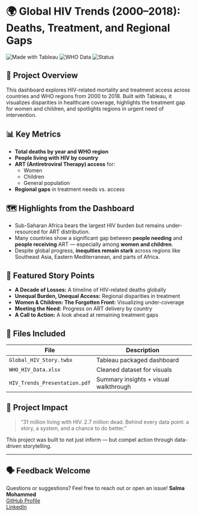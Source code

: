 # 🌍 Global HIV Trends (2000–2018): Deaths, Treatment, and Regional Gaps

![Made with Tableau](https://img.shields.io/badge/Made%20with-Tableau-blue?logo=tableau)
![WHO Data](https://img.shields.io/badge/Data-World%20Health%20Organization-lightgrey)
![Status](https://img.shields.io/badge/Status-Complete-brightgreen)

## 📌 Project Overview
This dashboard explores HIV-related mortality and treatment access across countries and WHO regions from 2000 to 2018. Built with Tableau, it visualizes disparities in healthcare coverage, highlights the treatment gap for women and children, and spotlights regions in urgent need of intervention.

## 📊 Key Metrics
- **Total deaths by year and WHO region**
- **People living with HIV by country**
- **ART (Antiretroviral Therapy) access** for:
  - Women
  - Children
  - General population
- **Regional gaps** in treatment needs vs. access

## 🗺️ Highlights from the Dashboard
- Sub-Saharan Africa bears the largest HIV burden but remains under-resourced for ART distribution.
- Many countries show a significant gap between **people needing** and **people receiving** ART — especially among **women and children**.
- Despite global progress, **inequities remain stark** across regions like Southeast Asia, Eastern Mediterranean, and parts of Africa.

## 🧭 Featured Story Points
- **A Decade of Losses:** A timeline of HIV-related deaths globally  
- **Unequal Burden, Unequal Access:** Regional disparities in treatment  
- **Women & Children: The Forgotten Front:** Visualizing under-coverage  
- **Meeting the Need:** Progress on ART delivery by country  
- **A Call to Action:** A look ahead at remaining treatment gaps

## 📂 Files Included
| File | Description |
|------|-------------|
| `Global_HIV_Story.twbx` | Tableau packaged dashboard |
| `WHO_HIV_Data.xlsx` | Cleaned dataset for visuals |
| `HIV_Trends_Presentation.pdf` | Summary insights + visual walkthrough |

## 💭 Project Impact
> “31 million living with HIV. 2.7 million dead. Behind every data point: a story, a system, and a chance to do better.”

This project was built to not just inform — but compel action through data-driven storytelling.

---

## 🗣️ Feedback Welcome
Questions or suggestions? Feel free to reach out or open an issue!
**Salma Mohammed**  
[GitHub Profile](https://github.com/salmamohammed11111)  
[LinkedIn](https://www.linkedin.com/in/salma-mohammed-353919360/)

